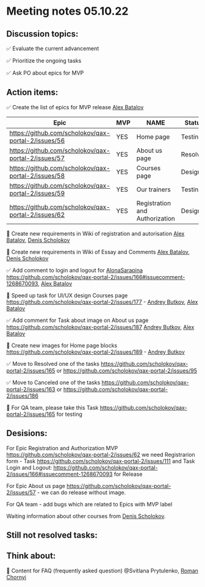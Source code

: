 # Meeting notes 05.10.22 

## Discussion topics:  

:white_check_mark: Evaluate the current advancement

:white_check_mark: Prioritize the ongoing tasks 

:white_check_mark: Ask PO about epics for MVP 


## Action items: 


:white_check_mark: Create the list of epics for MVP release [Alex Batalov](https://github.com/ABatalov)

| Epic                |    MVP  | NAME |Status |
|---------------------|---------|------|-------|   
|https://github.com/scholokov/qax-portal-2/issues/56 |YES| Home page| Testing|
|https://github.com/scholokov/qax-portal-2/issues/57|YES| About us page| Resolved|
|https://github.com/scholokov/qax-portal-2/issues/58|YES|Courses page |Design|
|https://github.com/scholokov/qax-portal-2/issues/59|YES| Our trainers|Testing|
|https://github.com/scholokov/qax-portal-2/issues/62|YES| Registration and Authorization|Design|  

:black_square_button: Create new requirements in Wiki of registration and autorisation [Alex Batalov](https://github.com/ABatalov), [Denis Scholokov](https://github.com/scholokov) 

:black_square_button: Create new requirements in Wiki of Essay and Comments [Alex Batalov](https://github.com/ABatalov), [Denis Scholokov](https://github.com/scholokov)  

:white_check_mark: Add comment to login and logout for [AlonaSarapina](github.com/AlonaSarapina) https://github.com/scholokov/qax-portal-2/issues/166#issuecomment-1268670093, [Alex Batalov](https://github.com/ABatalov) 

:black_square_button: Speed up task for UI/UX design Courses page  https://github.com/scholokov/qax-portal-2/issues/177 - [Andrey Butkov](https://github.com/ButKoff), [Alex Batalov](https://github.com/ABatalov) 

:white_check_mark: Add comment for Task about image on About us page https://github.com/scholokov/qax-portal-2/issues/187 [Andrey Butkov](https://github.com/ButKoff), [Alex Batalov](https://github.com/ABatalov)  

:black_square_button: Create new images for Home page blocks https://github.com/scholokov/qax-portal-2/issues/189 - [Andrey Butkov](https://github.com/ButKoff)

:white_check_mark: Move to Resolved one of the tasks https://github.com/scholokov/qax-portal-2/issues/165 or https://github.com/scholokov/qax-portal-2/issues/95  

:white_check_mark: Move to Canceled one of the tasks https://github.com/scholokov/qax-portal-2/issues/163 or https://github.com/scholokov/qax-portal-2/issues/186 

:black_square_button: For QA team, please take this Task  https://github.com/scholokov/qax-portal-2/issues/165 for testing 


## Desisions: 

For Epic Registration and Authorization MVP https://github.com/scholokov/qax-portal-2/issues/62 we need Registrarion form - Task https://github.com/scholokov/qax-portal-2/issues/111 and Task Login and Logout: https://github.com/scholokov/qax-portal-2/issues/166#issuecomment-1268670093 for Release 

For Epic About us page https://github.com/scholokov/qax-portal-2/issues/57 - we can do release without image. 

For QA team - add bugs which are related to Epics with MVP label 

Waiting information about other courses from [Denis Scholokov](https://github.com/scholokov).    

## Still not resolved tasks:   



## Think about:   

:black_square_button: Content for FAQ (frequently asked question) @Svitlana Prytulenko, [Roman Chornyi](https://github.com/RChornyi) 
